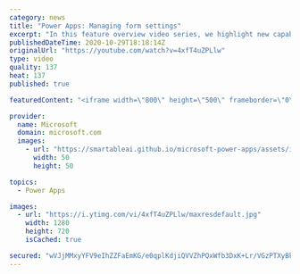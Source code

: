 ```yaml
---
category: news
title: "Power Apps: Managing form settings"
excerpt: "In this feature overview video series, we highlight new capabilities included in the latest update to Microsoft Power Apps.  Improvements to Microsoft Power Apps for managing form settings and events allow users to set various features on a form in the new modern designer.   Get the most out of Power"
publishedDateTime: 2020-10-29T18:18:14Z
originalUrl: "https://youtube.com/watch?v=4xfT4uZPLlw"
type: video
quality: 137
heat: 137
published: true

featuredContent: "<iframe width=\"800\" height=\"500\" frameborder=\"0\" src=\"https://www.youtube.com/embed/4xfT4uZPLlw\" allow=\"accelerometer; autoplay; encrypted-media; gyroscope; picture-in-picture\" allowfullscreen></iframe>"

provider:
  name: Microsoft
  domain: microsoft.com
  images:
    - url: "https://smartableai.github.io/microsoft-power-apps/assets/images/organizations/microsoft.com-50x50.jpg"
      width: 50
      height: 50

topics:
  - Power Apps

images:
  - url: "https://i.ytimg.com/vi/4xfT4uZPLlw/maxresdefault.jpg"
    width: 1280
    height: 720
    isCached: true

secured: "wVJjMMxyYFV9eIhZZFaEmKG/e0qplKdjiQVVZhPQxWfb3DxK+Lr/VGzPTXyBkJJAepzlsY2aUkKuL13NwIwEPvSln/j37IHYlieQkM8ey8PLmzZRYLlKqjRzW3DH6YllXe+66fmWCXyCglRhFGBooWnsGF2v/PC8FmMuqdLnpno4a3aY6w/dUc8wLS/1djifnOWsiChc98GAe3V94mFtB0vh3J3G603R019oD3c9gKmHWSlI5V854wSkn9NZAB2pr3tfb8snA+STXwn3IvWfrIykwa8AGezC4Qx2gHQBIuzmHQk7MZ9YXmLCMloEtCA63zQJAk58/9basJTHqSHUo5blV39nYnaUCiLKmHHKROGXebe9c1XJdr513/zDQFSB70TgttexBkCy+6rH/BEx7FdAgCLDLACMd2N1NLRFWib6rAEE15KJH1VyTjTaojqP;tBGLaxnJIIt4c7VlhLSnfA=="
---
```


